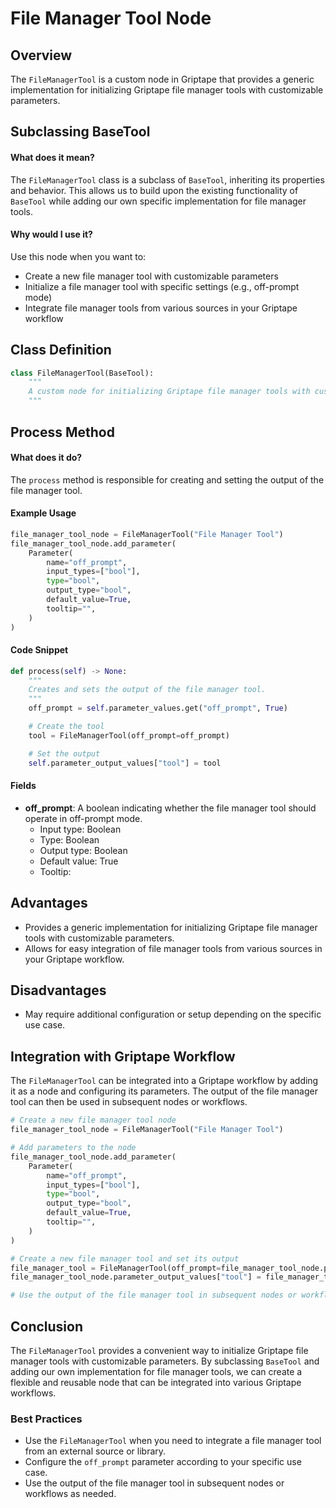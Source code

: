 # File Manager Tool Node

## Overview

The `FileManagerTool` is a custom node in Griptape that provides a generic implementation for initializing Griptape file manager tools with customizable parameters.

## Subclassing BaseTool

#### What does it mean?

The `FileManagerTool` class is a subclass of `BaseTool`, inheriting its properties and behavior. This allows us to build upon the existing functionality of `BaseTool` while adding our own specific implementation for file manager tools.

#### Why would I use it?

Use this node when you want to:

- Create a new file manager tool with customizable parameters
- Initialize a file manager tool with specific settings (e.g., off-prompt mode)
- Integrate file manager tools from various sources in your Griptape workflow

## Class Definition

```python
class FileManagerTool(BaseTool):
    """
    A custom node for initializing Griptape file manager tools with customizable parameters.
    """
```

## Process Method

#### What does it do?

The `process` method is responsible for creating and setting the output of the file manager tool.

#### Example Usage

```python
file_manager_tool_node = FileManagerTool("File Manager Tool")
file_manager_tool_node.add_parameter(
    Parameter(
        name="off_prompt",
        input_types=["bool"],
        type="bool",
        output_type="bool",
        default_value=True,
        tooltip="",
    )
)
```

#### Code Snippet

```python
def process(self) -> None:
    """
    Creates and sets the output of the file manager tool.
    """
    off_prompt = self.parameter_values.get("off_prompt", True)

    # Create the tool
    tool = FileManagerTool(off_prompt=off_prompt)

    # Set the output
    self.parameter_output_values["tool"] = tool
```

#### Fields

- **off_prompt**: A boolean indicating whether the file manager tool should operate in off-prompt mode.
  - Input type: Boolean
  - Type: Boolean
  - Output type: Boolean
  - Default value: True
  - Tooltip:

## Advantages

- Provides a generic implementation for initializing Griptape file manager tools with customizable parameters.
- Allows for easy integration of file manager tools from various sources in your Griptape workflow.

## Disadvantages

- May require additional configuration or setup depending on the specific use case.

## Integration with Griptape Workflow

The `FileManagerTool` can be integrated into a Griptape workflow by adding it as a node and configuring its parameters. The output of the file manager tool can then be used in subsequent nodes or workflows.

```python
# Create a new file manager tool node
file_manager_tool_node = FileManagerTool("File Manager Tool")

# Add parameters to the node
file_manager_tool_node.add_parameter(
    Parameter(
        name="off_prompt",
        input_types=["bool"],
        type="bool",
        output_type="bool",
        default_value=True,
        tooltip="",
    )
)

# Create a new file manager tool and set its output
file_manager_tool = FileManagerTool(off_prompt=file_manager_tool_node.parameter_values["off_prompt"])
file_manager_tool_node.parameter_output_values["tool"] = file_manager_tool

# Use the output of the file manager tool in subsequent nodes or workflows
```

## Conclusion

The `FileManagerTool` provides a convenient way to initialize Griptape file manager tools with customizable parameters. By subclassing `BaseTool` and adding our own implementation for file manager tools, we can create a flexible and reusable node that can be integrated into various Griptape workflows.

### Best Practices

- Use the `FileManagerTool` when you need to integrate a file manager tool from an external source or library.
- Configure the `off_prompt` parameter according to your specific use case.
- Use the output of the file manager tool in subsequent nodes or workflows as needed.
